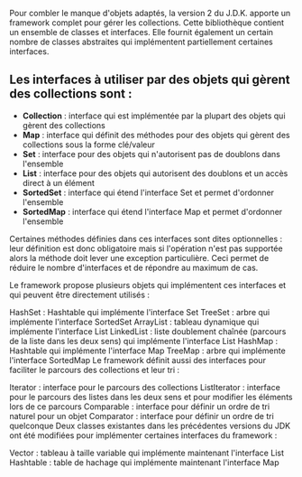 Pour combler le manque d'objets adaptés, la version 2 du J.D.K. apporte un framework complet pour gérer les collections. Cette bibliothèque contient un ensemble de classes et interfaces. Elle fournit également un certain nombre de classes abstraites qui implémentent partiellement certaines interfaces.

Les interfaces à utiliser par des objets qui gèrent des collections sont :
-

- **Collection** : interface qui est implémentée par la plupart des objets qui gèrent des collections
- **Map** : interface qui définit des méthodes pour des objets qui gèrent des collections sous la forme clé/valeur
- **Set** : interface pour des objets qui n'autorisent pas de doublons dans l'ensemble
- **List** : interface pour des objets qui autorisent des doublons et un accès direct à un élément
- **SortedSet** : interface qui étend l'interface Set et permet d'ordonner l'ensemble
- **SortedMap** : interface qui étend l'interface Map et permet d'ordonner l'ensemble

Certaines méthodes définies dans ces interfaces sont dites optionnelles : leur définition est donc obligatoire mais si l'opération n'est pas supportée alors la méthode doit lever une exception particulière. Ceci permet de réduire le nombre d'interfaces et de répondre au maximum de cas.

Le framework propose plusieurs objets qui implémentent ces interfaces et qui peuvent être directement utilisés :

HashSet : Hashtable qui implémente l'interface Set
TreeSet : arbre qui implémente l'interface SortedSet
ArrayList : tableau dynamique qui implémente l'interface List
LinkedList : liste doublement chaînée (parcours de la liste dans les deux sens) qui implémente l'interface List
HashMap : Hashtable qui implémente l'interface Map
TreeMap : arbre qui implémente l'interface SortedMap
Le framework définit aussi des interfaces pour faciliter le parcours des collections et leur tri :

Iterator : interface pour le parcours des collections
ListIterator : interface pour le parcours des listes dans les deux sens et pour modifier les éléments lors de ce parcours
Comparable : interface pour définir un ordre de tri naturel pour un objet
Comparator : interface pour définir un ordre de tri quelconque
Deux classes existantes dans les précédentes versions du JDK ont été modifiées pour implémenter certaines interfaces du framework :

Vector : tableau à taille variable qui implémente maintenant l'interface List
Hashtable : table de hachage qui implémente maintenant l'interface Map